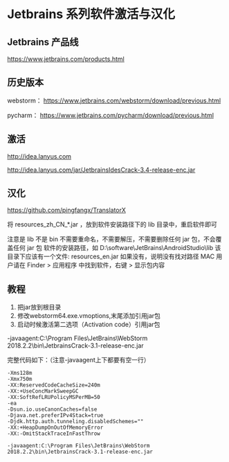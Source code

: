 # Jetbrains 系列软件激活与汉化

## Jetbrains 产品线
https://www.jetbrains.com/products.html

## 历史版本
webstorm：
https://www.jetbrains.com/webstorm/download/previous.html

pycharm：
https://www.jetbrains.com/pycharm/download/previous.html

## 激活
http://idea.lanyus.com

http://idea.lanyus.com/jar/JetbrainsIdesCrack-3.4-release-enc.jar

## 汉化
https://github.com/pingfangx/TranslatorX

将 resources_zh_CN_*.jar ，放到软件安装路径下的 lib 目录中，重启软件即可

注意是 lib 不是 bin
不需要重命名，不需要解压，不需要删除任何 jar 包，不会覆盖任何 jar 包
软件的安装路径，如 D:\software\JetBrains\AndroidStudio\lib
该目录下应该有一个文件: resources_en.jar 如果没有，说明没有找对路径
MAC 用户请在 Finder > 应用程序 中找到软件，右键 > 显示包内容

## 教程

1. 把jar放到根目录
2. 修改webstorm64.exe.vmoptions,末尾添加引用jar包
3. 启动时候激活第二选项（Activation code）引用jar包

-javaagent:C:\Program Files\JetBrains\WebStorm 2018.2.2\bin\JetbrainsCrack-3.1-release-enc.jar


完整代码如下：（注意-javaagent上下都要有空一行）

```
-Xms128m
-Xmx750m
-XX:ReservedCodeCacheSize=240m
-XX:+UseConcMarkSweepGC
-XX:SoftRefLRUPolicyMSPerMB=50
-ea
-Dsun.io.useCanonCaches=false
-Djava.net.preferIPv4Stack=true
-Djdk.http.auth.tunneling.disabledSchemes=""
-XX:+HeapDumpOnOutOfMemoryError
-XX:-OmitStackTraceInFastThrow

-javaagent:C:\Program Files\JetBrains\WebStorm 2018.2.2\bin\JetbrainsCrack-3.1-release-enc.jar

```
